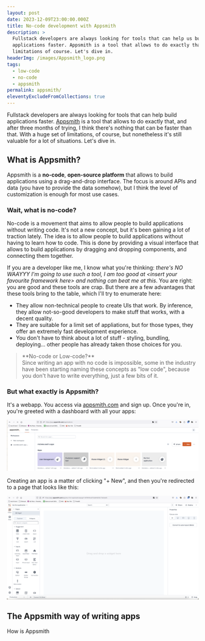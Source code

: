 ```yaml
---
layout: post
date: 2023-12-09T23:00:00.000Z
title: No-code development with Appsmith
description: >
  Fullstack developers are always looking for tools that can help us build
  applications faster. Appsmith is a tool that allows to do exactly that, with
  limitations of course. Let's dive in.
headerImg: /images/Appsmith_logo.png
tags:
  - low-code
  - no-code
  - appsmith
permalink: appsmith/
eleventyExcludeFromCollections: true
---
```


Fullstack developers are always looking for tools that can help build applications faster. [Appsmith](https://www.appsmith.com/ "Appsmith") is a tool that allows to do exactly that, and after three months of trying, I think there's nothing that can be faster than that. With a huge set of limitations, of course, but nonetheless it's still valuable for a lot of situations. Let's dive in.

## What is Appsmith?

Appsmith is a **no-code**, **open-source platform** that allows to build applications using a drag-and-drop interface. The focus is around APIs and data (you have to provide the data somehow), but I think the level of customization is enough for most use cases.

### Wait, what is no-code?

No-code is a movement that aims to allow people to build applications without writing code. It's not a new concept, but it's been gaining a lot of traction lately. The idea is to allow people to build applications without having to learn how to code. This is done by providing a visual interface that allows to build applications by dragging and dropping components, and connecting them together.

If you are a developer like me, I know what you're thinking: *there's NO WAAYYY I'm going to use such a tool, I am too good at \<insert your favourite framework here> and nothing can beat me at this*. You are right: you are good and these tools are crap. But there are a few advantages that these tools bring to the table, which I'll try to enumerate here:

* They allow non-technical people to create UIs that work. By inference, they allow not-so-good developers to make stuff that works, with a decent quality.
* They are suitable for a limit set of appliations, but for those types, they offer an extremely fast development experience.
* You don't have to think about a lot of stuff - styling, bundling, deploying... other people has already taken those choices for you.

> \*\*No-code or Low-code?\*\*\
> Since writing an app with no code is impossible, some in the industry have been starting naming these concepts as "low code", because you don't have to write everything, just a few bits of it.

### But what exactly is Appsmith?

It's a webapp. You access via [appsmith.com](https://www.appsmith.com/) and sign up. Once you're in, you're greeted with a dashboard with all your apps:

![Appsmith's dashboard](/images/appsmith_dashboard.png)

Creating an app is a matter of clicking "+ New", and then you're redirected to a page that looks like this:

![Appsmith new app page](/images/appsmith_new_app.png)

## The Appsmith way of writing apps

How is Appsmith
